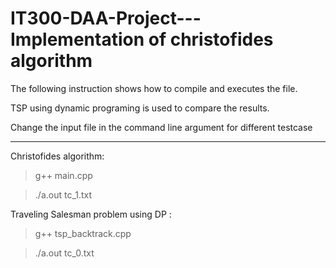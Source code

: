 # IT300-DAA-Project---Implementation of christofides algorithm

The following instruction shows how to compile and executes the file.

TSP using dynamic programing is used to compare the results.

Change the input file in the command line argument for different testcase

---------------------------------------------------------------------------------


Christofides algorithm: 

> g++ main.cpp

> ./a.out tc_1.txt

Traveling Salesman problem using DP :

> g++ tsp_backtrack.cpp

> ./a.out tc_0.txt

